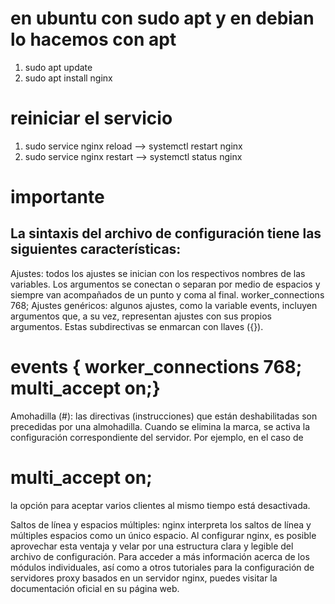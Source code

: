 # en ubuntu con sudo apt y en debian lo hacemos con apt
  1. sudo apt update
  2. sudo apt install nginx
  # reiniciar el servicio
  1.  sudo service nginx reload --> systemctl restart nginx
  2.  sudo service nginx restart --> systemctl status nginx

# importante
## La sintaxis del archivo de configuración tiene las siguientes características:

Ajustes: todos los ajustes se inician con los respectivos nombres de las variables. Los argumentos se conectan o separan por medio de espacios y siempre van acompañados de un punto y coma al final.
worker_connections 768;
Ajustes genéricos: algunos ajustes, como la variable events, incluyen argumentos que, a su vez, representan ajustes con sus propios argumentos. Estas subdirectivas se enmarcan con llaves ({}).
# events {  worker_connections 768;  multi_accept on;}
Amohadilla (#): las directivas (instrucciones) que están deshabilitadas son precedidas por una almohadilla. Cuando se elimina la marca, se activa la configuración correspondiente del servidor. Por ejemplo, en el caso de
# multi_accept on;
la opción para aceptar varios clientes al mismo tiempo está desactivada.

Saltos de línea y espacios múltiples: nginx interpreta los saltos de línea y múltiples espacios como un único espacio. Al configurar nginx, es posible aprovechar esta ventaja y velar por una estructura clara y legible del archivo de configuración. 
 Para acceder a más información acerca de los módulos individuales, así como a otros tutoriales para la configuración de servidores proxy basados en un servidor nginx, puedes visitar la documentación oficial en su página web.
